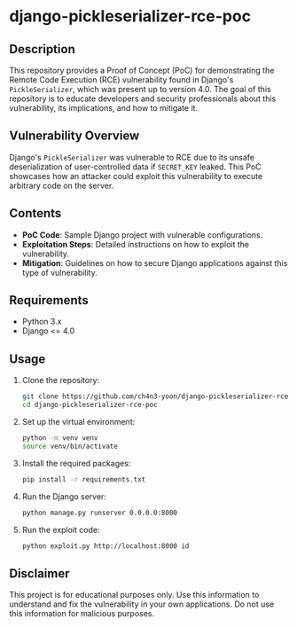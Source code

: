 # django-pickleserializer-rce-poc

## Description
This repository provides a Proof of Concept (PoC) for demonstrating the Remote Code Execution (RCE) vulnerability found in Django's `PickleSerializer`, which was present up to version 4.0. The goal of this repository is to educate developers and security professionals about this vulnerability, its implications, and how to mitigate it.

## Vulnerability Overview
Django's `PickleSerializer` was vulnerable to RCE due to its unsafe deserialization of user-controlled data if `SECRET_KEY` leaked. This PoC showcases how an attacker could exploit this vulnerability to execute arbitrary code on the server.

## Contents
- **PoC Code**: Sample Django project with vulnerable configurations.
- **Exploitation Steps**: Detailed instructions on how to exploit the vulnerability.
- **Mitigation**: Guidelines on how to secure Django applications against this type of vulnerability.

## Requirements
- Python 3.x
- Django <= 4.0

## Usage
1. Clone the repository:
    ```sh
    git clone https://github.com/ch4n3-yoon/django-pickleserializer-rce-poc.git
    cd django-pickleserializer-rce-poc
    ```

2. Set up the virtual environment:
    ```sh
    python -m venv venv
    source venv/bin/activate
    ```

3. Install the required packages:
    ```sh
    pip install -r requirements.txt
    ```

4. Run the Django server:
    ```sh
    python manage.py runserver 0.0.0.0:8000
    ```

5. Run the exploit code:
    ```sh
    python exploit.py http://localhost:8000 id
    ```

## Disclaimer
This project is for educational purposes only. Use this information to understand and fix the vulnerability in your own applications. Do not use this information for malicious purposes.

